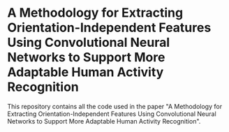 # A Methodology for Extracting Orientation-Independent Features Using Convolutional Neural Networks to Support More Adaptable Human Activity Recognition

This repository contains all the code used in the paper "A Methodology for Extracting Orientation-Independent Features Using Convolutional Neural Networks to Support More Adaptable Human Activity Recognition". 

